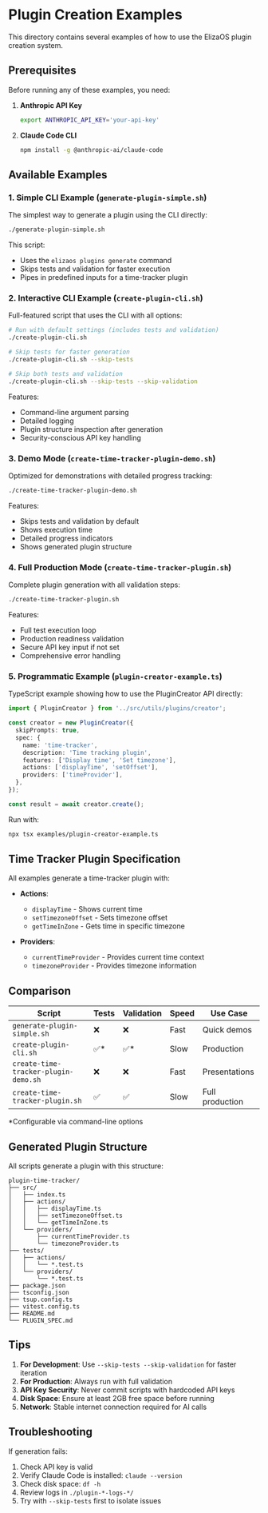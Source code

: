 # Plugin Creation Examples

This directory contains several examples of how to use the ElizaOS plugin creation system.

## Prerequisites

Before running any of these examples, you need:

1. **Anthropic API Key**

   ```bash
   export ANTHROPIC_API_KEY='your-api-key'
   ```

2. **Claude Code CLI**
   ```bash
   npm install -g @anthropic-ai/claude-code
   ```

## Available Examples

### 1. Simple CLI Example (`generate-plugin-simple.sh`)

The simplest way to generate a plugin using the CLI directly:

```bash
./generate-plugin-simple.sh
```

This script:

- Uses the `elizaos plugins generate` command
- Skips tests and validation for faster execution
- Pipes in predefined inputs for a time-tracker plugin

### 2. Interactive CLI Example (`create-plugin-cli.sh`)

Full-featured script that uses the CLI with all options:

```bash
# Run with default settings (includes tests and validation)
./create-plugin-cli.sh

# Skip tests for faster generation
./create-plugin-cli.sh --skip-tests

# Skip both tests and validation
./create-plugin-cli.sh --skip-tests --skip-validation
```

Features:

- Command-line argument parsing
- Detailed logging
- Plugin structure inspection after generation
- Security-conscious API key handling

### 3. Demo Mode (`create-time-tracker-plugin-demo.sh`)

Optimized for demonstrations with detailed progress tracking:

```bash
./create-time-tracker-plugin-demo.sh
```

Features:

- Skips tests and validation by default
- Shows execution time
- Detailed progress indicators
- Shows generated plugin structure

### 4. Full Production Mode (`create-time-tracker-plugin.sh`)

Complete plugin generation with all validation steps:

```bash
./create-time-tracker-plugin.sh
```

Features:

- Full test execution loop
- Production readiness validation
- Secure API key input if not set
- Comprehensive error handling

### 5. Programmatic Example (`plugin-creator-example.ts`)

TypeScript example showing how to use the PluginCreator API directly:

```typescript
import { PluginCreator } from '../src/utils/plugins/creator';

const creator = new PluginCreator({
  skipPrompts: true,
  spec: {
    name: 'time-tracker',
    description: 'Time tracking plugin',
    features: ['Display time', 'Set timezone'],
    actions: ['displayTime', 'setOffset'],
    providers: ['timeProvider'],
  },
});

const result = await creator.create();
```

Run with:

```bash
npx tsx examples/plugin-creator-example.ts
```

## Time Tracker Plugin Specification

All examples generate a time-tracker plugin with:

- **Actions**:

  - `displayTime` - Shows current time
  - `setTimezoneOffset` - Sets timezone offset
  - `getTimeInZone` - Gets time in specific timezone

- **Providers**:
  - `currentTimeProvider` - Provides current time context
  - `timezoneProvider` - Provides timezone information

## Comparison

| Script                               | Tests | Validation | Speed | Use Case        |
| ------------------------------------ | ----- | ---------- | ----- | --------------- |
| `generate-plugin-simple.sh`          | ❌    | ❌         | Fast  | Quick demos     |
| `create-plugin-cli.sh`               | ✅\*  | ✅\*       | Slow  | Production      |
| `create-time-tracker-plugin-demo.sh` | ❌    | ❌         | Fast  | Presentations   |
| `create-time-tracker-plugin.sh`      | ✅    | ✅         | Slow  | Full production |

\*Configurable via command-line options

## Generated Plugin Structure

All scripts generate a plugin with this structure:

```
plugin-time-tracker/
├── src/
│   ├── index.ts
│   ├── actions/
│   │   ├── displayTime.ts
│   │   ├── setTimezoneOffset.ts
│   │   └── getTimeInZone.ts
│   └── providers/
│       ├── currentTimeProvider.ts
│       └── timezoneProvider.ts
├── tests/
│   ├── actions/
│   │   └── *.test.ts
│   └── providers/
│       └── *.test.ts
├── package.json
├── tsconfig.json
├── tsup.config.ts
├── vitest.config.ts
├── README.md
└── PLUGIN_SPEC.md
```

## Tips

1. **For Development**: Use `--skip-tests --skip-validation` for faster iteration
2. **For Production**: Always run with full validation
3. **API Key Security**: Never commit scripts with hardcoded API keys
4. **Disk Space**: Ensure at least 2GB free space before running
5. **Network**: Stable internet connection required for AI calls

## Troubleshooting

If generation fails:

1. Check API key is valid
2. Verify Claude Code is installed: `claude --version`
3. Check disk space: `df -h`
4. Review logs in `./plugin-*-logs-*/`
5. Try with `--skip-tests` first to isolate issues
